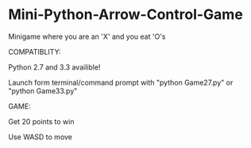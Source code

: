Mini-Python-Arrow-Control-Game
==============================

Minigame where you are an 'X' and you eat 'O's  



COMPATIBLITY:

Python 2.7 and 3.3 availible!

Launch form terminal/command prompt with "python Game27.py" or "python Game33.py"

GAME:

Get 20 points to win

Use WASD to move
